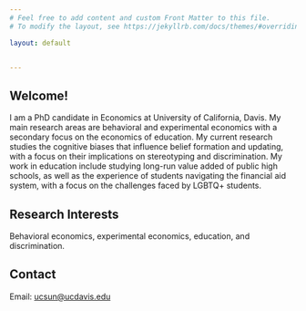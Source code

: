 ```yaml
---
# Feel free to add content and custom Front Matter to this file.
# To modify the layout, see https://jekyllrb.com/docs/themes/#overriding-theme-defaults

layout: default


---
```


## Welcome!

I am a PhD candidate in Economics at University of California, Davis. My main
research areas are behavioral and experimental economics with a secondary focus on the economics of education. My current research studies the cognitive
biases that influence belief formation and updating, with a focus on their
implications on stereotyping and discrimination. My work in education include studying long-run value added of public high schools, as well as the experience of students navigating the financial aid system, with a focus on the challenges faced by LGBTQ+ students. 


## Research Interests
Behavioral economics, experimental economics, education, and discrimination.


## Contact
Email: <ucsun@ucdavis.edu>
